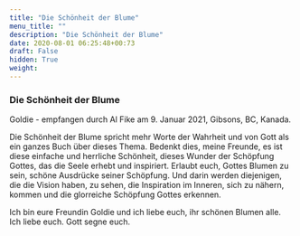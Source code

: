 ```yaml
---
title: "Die Schönheit der Blume"
menu_title: ""
description: "Die Schönheit der Blume"
date: 2020-08-01 06:25:48+00:73
draft: False
hidden: True
weight:
---
```

### Die Schönheit der Blume

Goldie - empfangen durch Al Fike am 9. Januar 2021, Gibsons, BC, Kanada.

Die Schönheit der Blume spricht mehr Worte der Wahrheit und von Gott als ein ganzes Buch über dieses Thema. Bedenkt dies, meine Freunde, es ist diese einfache und herrliche Schönheit, dieses Wunder der Schöpfung Gottes, das die Seele erhebt und inspiriert. Erlaubt euch, Gottes Blumen zu sein, schöne Ausdrücke seiner Schöpfung. Und darin werden diejenigen, die die Vision haben, zu sehen, die Inspiration im Inneren, sich zu nähern, kommen und die glorreiche Schöpfung Gottes erkennen.

Ich bin eure Freundin Goldie und ich liebe euch, ihr schönen Blumen alle. Ich liebe euch. Gott segne euch.
